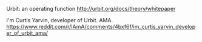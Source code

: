 
Urbit: an operating function
http://urbit.org/docs/theory/whitepaper

I'm Curtis Yarvin, developer of Urbit. AMA.
https://www.reddit.com/r/IAmA/comments/4bxf6f/im_curtis_yarvin_developer_of_urbit_ama/


